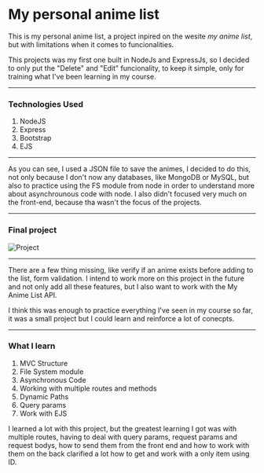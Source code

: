 # My personal anime list

This is my personal anime list, a project inpired on the wesite *my anime list*, but with limitations when it comes to funcionalities. 

This projects was my first one built in NodeJs and ExpressJs, so I decided to only put the "Delete" and "Edit" funcionality, to keep it simple, only for training what I've been learning in my course.
 
---

### Technologies Used

1. NodeJS
2. Express
3. Bootstrap
4. EJS

---

As you can see, I used a JSON file to save the animes, I decided to do this, not only because I don't now any databases, like MongoDB or MySQL, but also to practice using the FS module from node in order to understand more about asynchrounous code with node. I also didn't focused very much on the front-end, because tha wasn't the focus of the projects.

---

### Final project

![Project](https://cdn.discordapp.com/attachments/611633543420051458/883513993975701514/a469d00e-6bc6-46a0-903e-fd3062af702e.png)

---

There are a few thing missing, like verify if an anime exists before adding to the list, form validation. I intend to work more on this project in the future and not only add all these features, but I also want to work with the My Anime List API.

I think this was enough to practice everything I've seen in my course so far, it was a small project but I could learn and reinforce a lot of conecpts.


---

### What I learn


1. MVC Structure
2. File System module
3. Asynchronous Code
4. Working with multiple routes and methods
5. Dynamic Paths
6. Query params
7. Work with EJS

I learned a lot with this project, but the greatest learning I got was with multiple routes, having to deal with query params, request params and request bodys, how to send them from the front end and how to work with them on the back clarified a lot how to get and work with a only item using ID.